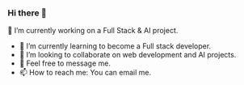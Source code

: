 ### Hi there 👋

🔭 I’m currently working on a Full Stack & AI project.
- 🌱 I’m currently learning to become a Full stack developer.
- 👯 I’m looking to collaborate on web development and AI projects.
- 💬 Feel free to message me.
- 📫 How to reach me: You can email me.
